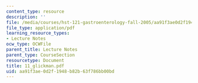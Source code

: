 ```yaml
---
content_type: resource
description: ''
file: /media/courses/hst-121-gastroenterology-fall-2005/aa91f3ae0d2f1948b82b63f786bb00bd_11_glickman.pdf
file_type: application/pdf
learning_resource_types:
- Lecture Notes
ocw_type: OCWFile
parent_title: Lecture Notes
parent_type: CourseSection
resourcetype: Document
title: 11_glickman.pdf
uid: aa91f3ae-0d2f-1948-b82b-63f786bb00bd
---
```

